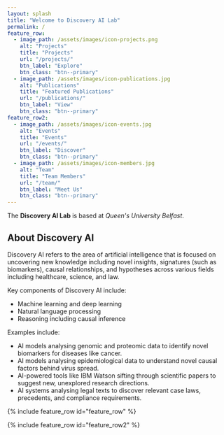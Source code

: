 ```yaml
---
layout: splash
title: "Welcome to Discovery AI Lab"
permalink: /
feature_row:
  - image_path: /assets/images/icon-projects.png
    alt: "Projects"
    title: "Projects"
    url: "/projects/"
    btn_label: "Explore"
    btn_class: "btn--primary"
  - image_path: /assets/images/icon-publications.jpg
    alt: "Publications"
    title: "Featured Publications"
    url: "/publications/"
    btn_label: "View"
    btn_class: "btn--primary"
feature_row2:
  - image_path: /assets/images/icon-events.jpg
    alt: "Events"
    title: "Events"
    url: "/events/"
    btn_label: "Discover"
    btn_class: "btn--primary"
  - image_path: /assets/images/icon-members.jpg
    alt: "Team"
    title: "Team Members"
    url: "/team/"
    btn_label: "Meet Us"
    btn_class: "btn--primary"
---
```



The **Discovery AI Lab** is based at *Queen's University Belfast*. 

## About Discovery AI

Discovery AI refers to the area of artificial intelligence that is focused on uncovering new knowledge including novel insights, signatures (such as biomarkers), causal relationships, and hypotheses across various fields including healthcare, science, and law.

Key components of Discovery AI include:
- Machine learning and deep learning
- Natural language processing
- Reasoning including causal inference

Examples include:
- AI models analysing genomic and proteomic data to identify novel biomarkers for diseases like cancer.
- AI models analysing epidemiological data to understand novel causal factors behind virus spread.
- AI-powered tools like IBM Watson sifting through scientific papers to suggest new, unexplored research directions.
- AI systems analysing legal texts to discover relevant case laws, precedents, and compliance requirements.


{% include feature_row id="feature_row" %}

{% include feature_row id="feature_row2" %}
